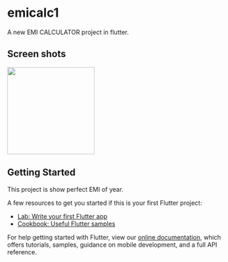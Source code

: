 # emicalc1

A new EMI CALCULATOR project in flutter.

## Screen shots

<img src='https://user-images.githubusercontent.com/102577515/169795755-388acaa7-c68d-4a02-a038-ed5c743f1a27.png' width=200/>

## Getting Started

This project is show perfect EMI of year.

A few resources to get you started if this is your first Flutter project:

- [Lab: Write your first Flutter app](https://flutter.dev/docs/get-started/codelab)
- [Cookbook: Useful Flutter samples](https://flutter.dev/docs/cookbook)

For help getting started with Flutter, view our
[online documentation](https://flutter.dev/docs), which offers tutorials,
samples, guidance on mobile development, and a full API reference.
